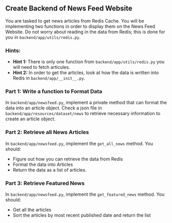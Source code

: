 ## Create Backend of News Feed Website

You are tasked to get news articles from Redis Cache. You will be implementing two functions in order to display them on the News Feed Website. Do not worry about reading in the data from Redis; this is done for you in `backend/app/utils/redis.py`.

### Hints: 
* **Hint 1:** There is only one function from `backend/app/utils/redis.py` you will need to fetch articules. 
* **Hint 2:** In order to get the articles, look at how the data is written into Redis in `backend/app/__init__.py`. 

### Part 1: Write a function to Format Data
In `backend/app/newsfeed.py`, implement a private method that can format the data into an article object. Check a json file in `backend/app/resources/dataset/news` to retrieve necessary information to create an article object. 

### Part 2: Retrieve all News Articles
In `backend/app/newsfeed.py`, implement the `get_all_news` method. You should:

* Figure out how you can retrieve the data from Redis
* Format the data into Articles 
* Return the data as a list of articles. 


### Part 3: Retrieve Featured News 
In `backend/app/newsfeed.py`, implement the `get_featured_news` method. You should:

* Get all the articles
* Sort the articles by most recent published date and return the list 


